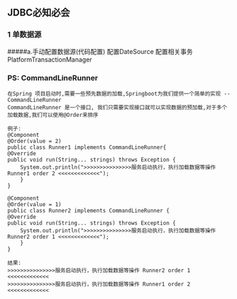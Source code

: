 ## JDBC必知必会

### 1 单数据源
#####a.手动配置数据源(代码配置)
    配置DateSource
    配置相关事务 PlatformTransactionManager

    

### PS: CommandLineRunner
    在Spring 项目启动时,需要一些预先数据的加载,Springboot为我们提供一个简单的实现 -- CommandLineRunner
    CommandLineRunner 是一个接口, 我们只需要实现接口就可以实现数据的预加载,对于多个加载数据,我们可以使用@Order来排序
    
    例子:
    @Component
    @Order(value = 2)
    public class Runner1 implements CommandLineRunner{
    @Override
    public void run(String... strings) throws Exception {
        System.out.println(">>>>>>>>>>>>>>>服务启动执行，执行加载数据等操作 Runner1 order 2 <<<<<<<<<<<<<");
        }
    }
    
    @Component
    @Order(value = 1)
    public class Runner2 implements CommandLineRunner {
    @Override
    public void run(String... strings) throws Exception {
        System.out.println(">>>>>>>>>>>>>>>服务启动执行，执行加载数据等操作 Runner2 order 1 <<<<<<<<<<<<<");
        }
    }
    
    结果:
    >>>>>>>>>>>>>>>服务启动执行，执行加载数据等操作 Runner2 order 1 <<<<<<<<<<<<<
    >>>>>>>>>>>>>>>服务启动执行，执行加载数据等操作 Runner1 order 2 <<<<<<<<<<<<<
    
    
    
    